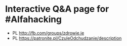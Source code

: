 # Interactive Q&A page for \#Alfahacking
- PL http://fb.com/groups/zdrowie.je
- PL https://patronite.pl/CzuleOdchudzanie/description

